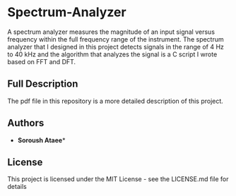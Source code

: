 # Spectrum-Analyzer
A spectrum analyzer measures the magnitude of an input signal versus frequency within the full frequency range of the instrument.
The spectrum analyzer that I designed in this project detects signals in the range of 4 Hz to 40 kHz and the algorithm that analyzes the signal is a C script I wrote based on FFT and DFT.

## Full Description
The pdf file in this repository is a more detailed description of this project.

## Authors
* **Soroush Ataee***

## License
This project is licensed under the MIT License - see the LICENSE.md file for details
